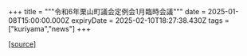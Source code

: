 +++
title = """令和6年栗山町議会定例会1月臨時会議"""
date = 2025-01-08T15:00:00.000Z
expiryDate = 2025-02-10T18:27:38.430Z
tags = ["kuriyama","news"]
+++


[[source]](https://www.town.kuriyama.hokkaido.jp/site/gikai/29930.html)
